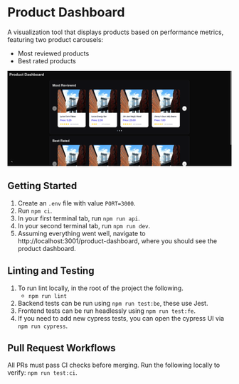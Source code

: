 # Product Dashboard

A visualization tool that displays products based on performance metrics, featuring two product carousels:
- Most reviewed products
- Best rated products

![productDashboard.png](assets/productDashboard.png)

## Getting Started
1. Create an `.env` file with value `PORT=3000`.
2. Run `npm ci`.
3. In your first terminal tab, run `npm run api`.
4. In your second terminal tab, run `npm run dev`.
5. Assuming everything went well, navigate to http://localhost:3001/product-dashboard, where you should see the
product dashboard.

## Linting and Testing
1. To run lint locally, in the root of the project the following.
   - `npm run lint`
2. Backend tests can be run using `npm run test:be`, these use Jest.
3. Frontend tests can be run headlessly using `npm run test:fe`.
4. If you need to add new cypress tests, you can open the cypress UI via `npm run cypress`.

## Pull Request Workflows
All PRs must pass CI checks before merging. Run the following locally to verify: `npm run test:ci`.
